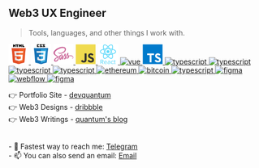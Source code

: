 <h2 align="left">Web3 UX Engineer</h2>

> Tools, languages, and other things I work with.

<p align="left"> <a href="https://www.w3.org/html/" target="_blank" rel="noreferrer"> <img src="https://raw.githubusercontent.com/devicons/devicon/master/icons/html5/html5-original-wordmark.svg" alt="html5" width="40" height="40"/> </a> <a href="https://www.w3schools.com/css/" target="_blank" rel="noreferrer"> <img src="https://raw.githubusercontent.com/devicons/devicon/master/icons/css3/css3-original-wordmark.svg" alt="css3" width="40" height="40"/> </a> <a href="https://sass-lang.com" target="_blank" rel="noreferrer"> <img src="https://raw.githubusercontent.com/devicons/devicon/master/icons/sass/sass-original.svg" alt="sass" width="40" height="40"/> </a> <a href="https://developer.mozilla.org/en-US/docs/Web/JavaScript" target="_blank" rel="noreferrer"> <img src="https://raw.githubusercontent.com/devicons/devicon/master/icons/javascript/javascript-original.svg" alt="javascript" width="40" height="40"/> </a> <a href="https://reactjs.org/" target="_blank" rel="noreferrer"> <img src="https://raw.githubusercontent.com/devicons/devicon/master/icons/react/react-original-wordmark.svg" alt="react" width="40" height="40"/> </a> <a href="https://vuejs.org/" target="_blank" rel="noreferrer"> <img src="https://www.vectorlogo.zone/logos/vuejs/vuejs-icon.svg" alt="vue" width="40" height="40"/> </a><a href="https://www.typescriptlang.org/" target="_blank" rel="noreferrer"> <img src="https://raw.githubusercontent.com/devicons/devicon/master/icons/typescript/typescript-original.svg" alt="typescript" width="40" height="40"/> </a> <a href="https://soliditylang.org/" target="_blank" rel="noreferrer"> <img src="https://cdn.icon-icons.com/icons2/2107/PNG/512/file_type_solidity_icon_130156.png" alt="typescript" width="40" height="40"/> </a> <a href="https://nextjs.org/" target="_blank" rel="noreferrer"> <img src="https://raw.githubusercontent.com/samfromaway/samfromaway/master/.github/images/nextjs.png" alt="typescript" width="40" height="40"/> </a> <a href="https://getbootstrap.com/" target="_blank" rel="noreferrer"> <img src="https://cdn.worldvectorlogo.com/logos/bootstrap-4.svg" alt="typescript" width="40" height="40"/> </a> <a href="https://tailwindcss.com/" target="_blank" rel="noreferrer"> <img src="https://upload.wikimedia.org/wikipedia/commons/thumb/d/d5/Tailwind_CSS_Logo.svg/2048px-Tailwind_CSS_Logo.svg.png" alt="typescript" width="40" height="40"/> </a> <a href="https://www.ethereum.com/" target="_blank" rel="noreferrer"> <img src="https://www.vectorlogo.zone/logos/ethereum/ethereum-icon.svg" alt="ethereum" width="40" height="40"/> </a> <a href="https://www.bitcoin.com/" target="_blank" rel="noreferrer"> <img src="https://www.vectorlogo.zone/logos/bitcoin/bitcoin-icon.svg" alt="bitcoin" width="40" height="40"/> </a> <a href="https://git-scm.com/" target="_blank" rel="noreferrer"> <img src="https://upload.wikimedia.org/wikipedia/commons/thumb/3/3f/Git_icon.svg/1200px-Git_icon.svg.png" alt="typescript" width="40" height="40"/> </a><a href="https://www.figma.com/" target="_blank" rel="noreferrer"> <img src="https://www.vectorlogo.zone/logos/figma/figma-icon.svg" alt="figma" width="40" height="40"/> </a> <a href="https://www.webflow.com/" target="_blank" rel="noreferrer"> <img src="https://www.vectorlogo.zone/logos/webflow/webflow-icon.svg" alt="webflow" width="40" height="40"/> </a> <a href="https://wordpress.org/" target="_blank" rel="noreferrer"> <img src="https://upload.wikimedia.org/wikipedia/commons/thumb/9/98/WordPress_blue_logo.svg/480px-WordPress_blue_logo.svg.png" alt="figma" width="40" height="40"/> </a> </p>

👉 Portfolio Site - <a href="https://devquantum.xyz">devquantum</a></br>
👉 Web3 Designs - <a href="https://dribbble.com/quantum0x">dribbble</a></br>
👉 Web3 Writings - <a href="https://blog.devquantum.xyz">quantum's blog</a></br>

<br>
- 🚀 Fastest way to reach me: <a href="https://t.me/quantum0x">Telegram</a></br>
- 📫 You can also send an email: <a href="mailto:helloquantum0x@gmail.com">Email</a></br>

<!-- 
<p align="left">
<a href="https://twitter.com/quantum_0x" target="blank"><img align="center" src="https://raw.githubusercontent.com/rahuldkjain/github-profile-readme-generator/master/src/images/icons/Social/twitter.svg" alt="quantum_0x" height="30" width="40" /></a>
<a href="https://hashnode.com/@quantum0x" target="blank"><img align="center" src="https://raw.githubusercontent.com/rahuldkjain/github-profile-readme-generator/master/src/images/icons/Social/hashnode.svg" alt="@quantum0x" height="30" width="40" /></a>
</p> -->

<!--
**quantum-0x/quantum-0x** is a ✨ _special_ ✨ repository because its `README.md` (this file) appears on your GitHub profile.

Here are some ideas to get you started:

- 🔭 I’m currently working on ...
- 🌱 I’m currently learning ...
- 👯 I’m looking to collaborate on ...
- 🤔 I’m looking for help with ...
- 💬 Ask me about ...
- 📫 How to reach me: ...
- 😄 Pronouns: ...
- ⚡ Fun fact: ...
-->

